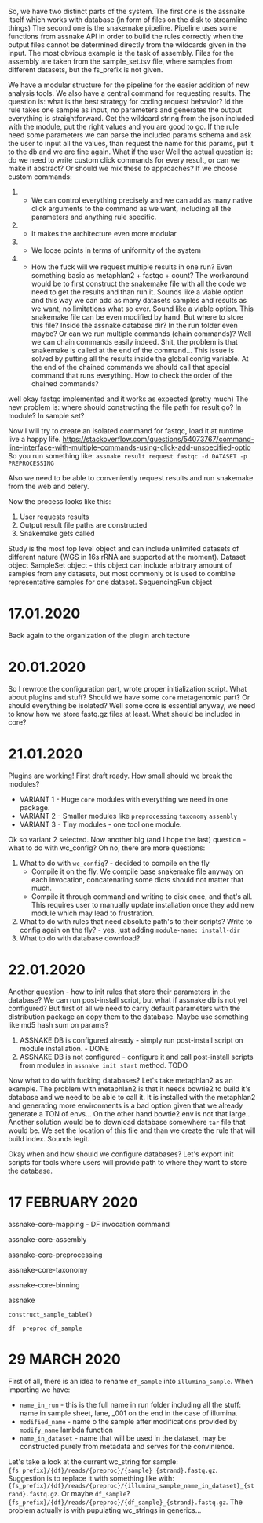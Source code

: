 So, we have two distinct parts of the system. 
The first one is the assnake itself which works with database (in form of files on the disk to streamline things)
The second one is the snakemake pipeline. Pipeline uses some functions from assnake API in order to build the rules correctly when 
the output files cannot be determined directly from the wildcards given in the input. The most obvious example is the task of assembly.
Files for the assembly are taken from the sample_set.tsv file, where samples from different datasets, but the fs_prefix is not given.

We have a modular structure for the pipeline for the easier addition of new analysis tools. We also have a central command for requesting results. The question is: what is the best strategy for coding request behavior? Id the rule takes one sample as input, no parameters and generates the output everything is straightforward. Get the wildcard string from the json included with the module, put the right values and you are good to go. If the rule need some parameters we can parse the included params schema and ask the user to input all the values, than request the name for this params, put it to the db and we are fine again. What if the user
Well the actual question is: do we need to write custom click commands for every result, or can we make it abstract? Or should we mix these to approaches?
If we choose custom commands:
1. + We can control everything precisely and we can add as many native click arguments to the command as we want, including all the parameters and anything rule specific.
2. + It makes the architecture even more modular 
3. - We loose points in terms of uniformity of the system
4. - How the fuck will we request multiple results in one run? Even something basic as metaphlan2 + fastqc + count? The workaround would be to first construct the snakemake file with all the code we need to get the results and than run it. Sounds like a viable option and this way we can add as many datasets samples and results as we want, no limitations what so ever. Sound like a viable option. This snakemake file can be even modified by hand. But where to store this file? Inside the assnake database dir? In the run folder even maybe? Or can we run multiple commands (chain commands)? Well we can chain commands easily indeed. Shit, the problem is that snakemake is called at the end of the command...
This issue is solved by putting all the results inside the global config variable. At the end of the chained commands we should call that special command that runs everything. How to check the order of the chained commands?

well okay fastqc implemented and it works as expected (pretty much)
The new problem is: where should constructing the file path for result go? In module? In sample set?

Now I will try to create an isolated command for fastqc, load it at runtime live a happy life.
https://stackoverflow.com/questions/54073767/command-line-interface-with-multiple-commands-using-click-add-unspecified-optio
So you run something like:
`assnake result request fastqc -d DATASET -p PREPROCESSING ` 

Also we need to be able to conveniently request results and run snakemake from the web and celery. 

Now the process looks like this:
1. User requests results
2. Output result file paths are constructed
3. Snakemake gets called

Study is the most top level object and can include unlimited datasets of different nature (WGS in 16s rRNA are supported at the moment).
Dataset object
SampleSet object - this object can include arbitrary amount of samples from any datasets, but most commonly ot is used to combine representative samples for one dataset. 
SequencingRun object


# 17.01.2020
Back again to the organization of the plugin architecture

# 20.01.2020
So I rewrote the configuration part, wrote proper initialization script. 
What about plugins and stuff?
Should we have some `core` metagenomic part? Or should everything be isolated?
Well some core is essential anyway, we need to know how we store fastq.gz files at least. What should be included in core? 

# 21.01.2020
Plugins are working! First draft ready.
How small should we break the modules? 

* VARIANT 1 - Huge `core` modules with everything we need in one package.
* VARIANT 2 - Smaller modules like `preprocessing` `taxonomy` `assembly`
* VARIANT 3 - Tiny modules - one tool one module.

Ok so variant 2 selected. Now another big (and I hope the last) question - what to do with wc_config?
Oh no, there are more questions:
1. What to do with `wc_config`? - decided to compile on the fly
    * Compile it on the fly. We compile base snakemake file anyway on each invocation, concatenating some dicts should not matter that much.
    * Compile it through command and writing to disk once, and that's all. This requires user to manually update installation once they add new module which may lead to frustration. 
2. What to do with rules that need absolute path's to their scripts? Write to config again on the fly? - yes, just adding `module-name: install-dir`
3. What to do with database download?

# 22.01.2020
Another question - how to init rules that store their parameters in the database? We can run post-install script, but what if assnake db is not yet configured? But first of all we need to carry default parameters with the distribution package an copy them to the database. Maybe use something like md5 hash sum on params?

1. ASSNAKE DB is configured already - simply run post-install script on module installation. - DONE
2. ASSNAKE DB is not configured - configure it and call post-install scripts from modules in `assnake init start` method. TODO

Now what to do with fucking databases? Let's take metaphlan2 as an example.
The problem with metaphlan2 is that it needs bowtie2 to build it's database and we need to be able to call it. It is installed with the metaphlan2 and generating more environments is a bad option given that we already generate a TON of envs... On the other hand bowtie2 env is not that large..
Another solution would be to download database somewhere `tar` file that would be. We set the location of this file and than we create the rule that will build index. Sounds legit.

Okay when and how should we configure databases? Let's export init scripts for tools where users will provide path to where they want to store the database. 




# 17 FEBRUARY 2020
assnake-core-mapping - DF
    invocation command

assnake-core-assembly


assnake-core-preprocessing

assnake-core-taxonomy

assnake-core-binning

assnake
    
    construct_sample_table()

    df  preproc df_sample

# 29 MARCH 2020
First of all, there is an idea to rename `df_sample` into `illumina_sample`.
When importing we have:

* `name_in_run` - this is the full name in run folder including all the stuff: name in sample sheet, lane, _001 on the end in the case of illumina.
* `modified_name` - name o the sample after modifications provided by `modify_name` lambda function
* `name_in_dataset` - name that will be used in the dataset, may be constructed purely from metadata and serves for the convinience. 

Let's take a look at the current wc_string for sample: `{fs_prefix}/{df}/reads/{preproc}/{sample}_{strand}.fastq.gz`.
Suggestion is to replace it with something like with:  `{fs_prefix}/{df}/reads/{preproc}/{illumina_sample_name_in_dataset}_{strand}.fastq.gz`.
Or maybe `df_sample`?                                  `{fs_prefix}/{df}/reads/{preproc}/{df_sample}_{strand}.fastq.gz`.
The problem actually is with pupulating wc_strings in generics...

